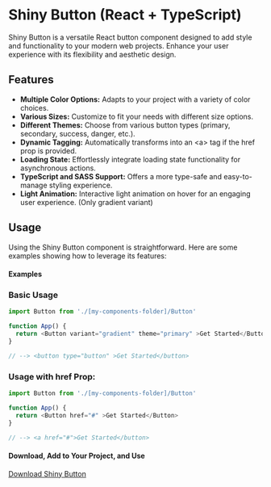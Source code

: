 
# Shiny Button (React + TypeScript)

Shiny Button is a versatile React button component designed to add style and functionality to your modern web projects. Enhance your user experience with its flexibility and aesthetic design.




## Features

- **Multiple Color Options:** Adapts to your project with a variety of color choices.
- **Various Sizes:** Customize to fit your needs with different size options.
- **Different Themes:** Choose from various button types (primary, secondary, success, danger, etc.).
- **Dynamic Tagging:** Automatically transforms into an &lt;a&gt; tag if the href prop is provided.
- **Loading State:** Effortlessly integrate loading state functionality for asynchronous actions.
- **TypeScript and SASS Support:** Offers a more type-safe and easy-to-manage styling experience.
- **Light Animation:** Interactive light animation on hover for an engaging user experience. (Only gradient variant)

  
## Usage

Using the Shiny Button component is straightforward. Here are some examples showing how to leverage its features:

  
#### Examples
### Basic Usage

```javascript
import Button from './[my-components-folder]/Button'

function App() {
  return <Button variant="gradient" theme="primary" >Get Started</Button>
}

// --> <button type="button" >Get Started</button>
```

### Usage with href Prop:

```javascript
import Button from './[my-components-folder]/Button'

function App() {
  return <Button href="#" >Get Started</Button>
}

// --> <a href="#">Get Started</button>
```

  
#### Download, Add to Your Project, and Use
[Download Shiny Button](https://github.com/yavuzyolbir/shiny-button/archive/refs/heads/main.zip)

  